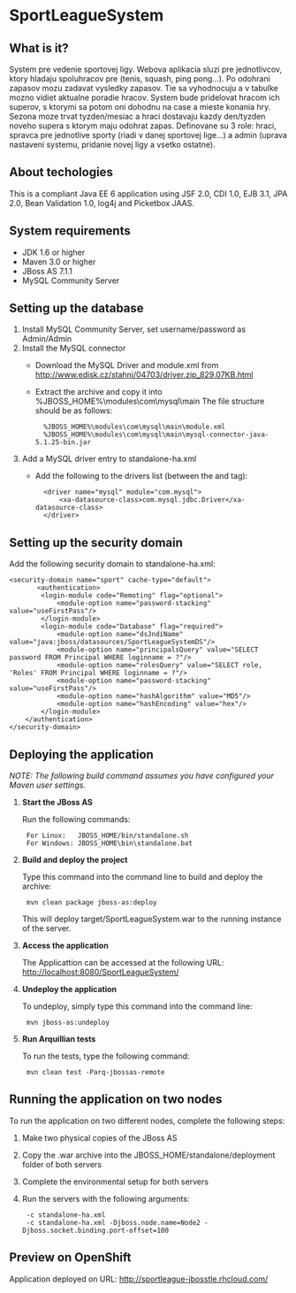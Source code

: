SportLeagueSystem
========================

What is it?
-----------

System pre vedenie sportovej ligy. Webova aplikacia sluzi pre jednotlivcov, ktory hladaju spoluhracov pre (tenis, squash, ping pong...). Po odohrani zapasov mozu zadavat vysledky zapasov. Tie sa vyhodnocuju a v tabulke mozno vidiet aktualne poradie hracov. System bude pridelovat hracom ich superov, s ktorymi sa potom oni dohodnu na case a mieste konania hry. Sezona moze trvat tyzden/mesiac a hraci dostavaju kazdy den/tyzden noveho supera s ktorym maju odohrat zapas. Definovane su 3 role: hraci, spravca pre jednotlive sporty (riadi v danej sportovej lige...) a admin (uprava nastaveni systemu, pridanie novej ligy a vsetko ostatne).


About techologies
----------------- 

This is a compliant Java EE 6 application using JSF 2.0, CDI 1.0, EJB 3.1, JPA 2.0, Bean Validation 1.0, log4j and Picketbox JAAS.


System requirements
-------------------

- JDK 1.6 or higher
- Maven 3.0 or higher
- JBoss AS 7.1.1
- MySQL Community Server 


Setting up the database
-----------------------

1. Install MySQL Community Server, set username/password as Admin/Admin
2. Install the MySQL connector
	- Download the MySQL Driver and module.xml from <http://www.edisk.cz/stahni/04703/driver.zip_829.07KB.html>
	- Extract the archive and copy it into %JBOSS_HOME%\modules\com\mysql\main The file structure should be as follows:	
		
			%JBOSS_HOME%\modules\com\mysql\main\module.xml
			%JBOSS_HOME%\modules\com\mysql\main\mysql-connector-java-5.1.25-bin.jar

3. Add a MySQL driver entry to standalone-ha.xml
	- Add the following to the drivers list (between the <drivers> and </drivers> tag):
			
			<driver name="mysql" module="com.mysql">
				<xa-datasource-class>com.mysql.jdbc.Driver</xa-datasource-class>
			</driver>


Setting up the security domain
------------------------------

Add the following security domain to standalone-ha.xml:

	<security-domain name="sport" cache-type="default">
	       <authentication>
			<login-module code="Remoting" flag="optional">
				<module-option name="password-stacking" value="useFirstPass"/>
			</login-module>                        
			<login-module code="Database" flag="required">
				<module-option name="dsJndiName" value="java:jboss/datasources/SportLeagueSystemDS"/>
				<module-option name="principalsQuery" value="SELECT password FROM Principal WHERE loginname = ?"/>
				<module-option name="rolesQuery" value="SELECT role, 'Roles' FROM Principal WHERE loginname = ?"/>
				<module-option name="password-stacking" value="useFirstPass"/>
				<module-option name="hashAlgorithm" value="MD5"/>
				<module-option name="hashEncoding" value="hex"/>
			</login-module>
		</authentication>
	</security-domain>
		
		
Deploying the application
-------------------------

_NOTE: The following build command assumes you have configured your Maven user settings._

1. **Start the JBoss AS**

	Run the following commands:
		
		For Linux:   JBOSS_HOME/bin/standalone.sh
		For Windows: JBOSS_HOME\bin\standalone.bat

2. **Build and deploy the project**
	
	Type this command into the command line to build and deploy the archive:

		mvn clean package jboss-as:deploy

	This will deploy target/SportLeagueSystem.war to the running instance of the server.

3. **Access the application**
	
	The Applicattion can be accessed at the following URL: <http://localhost:8080/SportLeagueSystem/>

4. **Undeploy the application**
	
	To undeploy, simply type this command into the command line:

		mvn jboss-as:undeploy	

5. **Run Arquillian tests**
	
	To run the tests, type the following command:

		mvn clean test -Parq-jbossas-remote


Running the application on two nodes
------------------------------------

To run the application on two different nodes, complete the following steps:

1. Make two physical copies of the JBoss AS
2. Copy the .war archive into the JBOSS_HOME/standalone/deployment folder of both servers
3. Complete the environmental setup for both servers
4. Run the servers with the following arguments:
		
		-c standalone-ha.xml
		-c standalone-ha.xml -Djboss.node.name=Node2 -Djboss.socket.binding.port-offset=100

		
Preview on OpenShift
--------------------

Application deployed on URL: <http://sportleague-jbosstle.rhcloud.com/>

